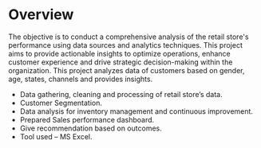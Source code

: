 # Overview
The objective is to conduct a comprehensive analysis of the retail store's performance using data sources and analytics techniques. This project aims to provide actionable insights to optimize operations, enhance customer experience and drive strategic decision-making within the organization. This project analyzes data of customers based on gender, age, states, channels and provides insights.
- 	Data gathering, cleaning and processing of retail store’s data.
- 	Customer Segmentation.
- 	Data analysis for inventory management and continuous improvement.
- 	Prepared Sales performance dashboard.
- 	Give recommendation based on outcomes.
- 	Tool used – MS Excel.
